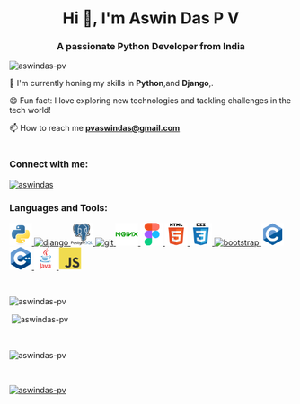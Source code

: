 <!--- ![logo](https://mir-s3-cdn-cf.behance.net/project_modules/max_1200/79731568097599.5b50bca477735.jpg) --->
<h1 align="center">Hi 👋, I'm Aswin Das P V</h1>
<h3 align="center">A passionate Python Developer from India</h3>

<!--- <img align="right" alt="coding" width="400" src="https://png.pngtree.com/png-clipart/20220430/original/pngtree-programming-concept-in-3d-isometric-outline-design-developer-works-with-code-png-image_7601753.png"> --->

<p align="left"> <img src="https://komarev.com/ghpvc/?username=aswindas-pv&label=Profile%20views&color=0e75b6&style=flat" alt="aswindas-pv" /> </p>

🌱 I'm currently honing my skills in **Python**,and **Django**,. 

<!-- 💬 Feel free to ask me about anything related to **Python**, **Django**, **HTML**, **React**, or **SQL**. -->

😄 Fun fact: I love exploring new technologies and tackling challenges in the tech world!

📫 How to reach me **pvaswindas@gmail.com** <br><br>
<!--- 📫 How to reach me **aswindas@outlook.com** <br><br> --->


<h3 align="left">Connect with me:</h3>
<p align="left">
<a href="https://www.linkedin.com/in/aswin-das-p-v/" target="blank"><img align="center" src="https://raw.githubusercontent.com/rahuldkjain/github-profile-readme-generator/master/src/images/icons/Social/linked-in-alt.svg" alt="aswindas" height="30" width="40" /></a>
<!--- <a href="https://stackoverflow.com/users/your-stackoverflow-id" target="blank"><img align="center" src="https://raw.githubusercontent.com/rahuldkjain/github-profile-readme-generator/master/src/images/icons/Social/stack-overflow.svg" alt="your-stackoverflow-id" height="30" width="40" /></a>
<a href="https://www.hackerrank.com/your-hackerrank-id" target="blank"><img align="center" src="https://raw.githubusercontent.com/rahuldkjain/github-profile-readme-generator/master/src/images/icons/Social/hackerrank.svg" alt="your-hackerrank-id" height="30" width="40" /></a>
</p>  --->

<h3 align="left">Languages and Tools:</h3>

<p align="left">
  <a href="https://www.python.org" target="_blank" rel="noreferrer">
    <img src="https://raw.githubusercontent.com/devicons/devicon/master/icons/python/python-original.svg" alt="python" width="40" height="40"/>
  </a>
  
  <a href="https://www.djangoproject.com/" target="_blank" rel="noreferrer">
    <img src="https://cdn.worldvectorlogo.com/logos/django.svg" alt="django" width="40" height="40"/>
  </a>
  
  <a href="https://www.postgresql.org" target="_blank" rel="noreferrer">
    <img src="https://raw.githubusercontent.com/devicons/devicon/master/icons/postgresql/postgresql-original-wordmark.svg" alt="postgresql" width="40" height="40"/>
  </a>

  <a href="https://git-scm.com/" target="_blank" rel="noreferrer">
    <img src="https://www.vectorlogo.zone/logos/git-scm/git-scm-icon.svg" alt="git" width="40" height="40"/>
  </a>

  <a href="https://www.nginx.com" target="_blank" rel="noreferrer">
    <img src="https://raw.githubusercontent.com/devicons/devicon/master/icons/nginx/nginx-original.svg" alt="nginx" width="40" height="40"/>
  </a>
  
  <a href="https://www.figma.com" target="_blank" rel="noreferrer">
    <img src="https://raw.githubusercontent.com/devicons/devicon/master/icons/figma/figma-original.svg" alt="figma" width="40" height="40"/>
  </a>
  
  <a href="https://html.com/" target="_blank" rel="noreferrer">
    <img src="https://raw.githubusercontent.com/devicons/devicon/master/icons/html5/html5-original-wordmark.svg" alt="html5" width="40" height="40"/>
  </a>
  
  <a href="https://www.w3schools.com/css/" target="_blank" rel="noreferrer">
    <img src="https://raw.githubusercontent.com/devicons/devicon/master/icons/css3/css3-original-wordmark.svg" alt="css3" width="40" height="40"/>
  </a>

  <a href="https://getbootstrap.com" target="_blank" rel="noreferrer">
    <img src="https://getbootstrap.com/docs/5.3/assets/brand/bootstrap-logo-shadow.png" alt="bootstrap" width="40" height="40"/>
  </a>

  <a href="https://www.cprogramming.com/" target="_blank" rel="noreferrer">
    <img src="https://raw.githubusercontent.com/devicons/devicon/master/icons/c/c-original.svg" alt="c" width="40" height="40"/>
  </a>
  
  <a href="https://isocpp.org/" target="_blank" rel="noreferrer">
    <img src="https://raw.githubusercontent.com/devicons/devicon/master/icons/cplusplus/cplusplus-original.svg" alt="cplusplus" width="40" height="40"/>
  </a>

  <a href="https://www.java.com" target="_blank" rel="noreferrer">
    <img src="https://raw.githubusercontent.com/devicons/devicon/master/icons/java/java-original-wordmark.svg" alt="java" width="40" height="40"/>
  </a>
  
  <a href="https://developer.mozilla.org/en-US/docs/Web/JavaScript" target="_blank" rel="noreferrer">
    <img src="https://raw.githubusercontent.com/devicons/devicon/master/icons/javascript/javascript-original.svg" alt="javascript" width="40" height="40"/>
  </a>
  
  <!-- <a href="https://www.mongodb.com/" target="_blank" rel="noreferrer">
    <img src="https://raw.githubusercontent.com/devicons/devicon/master/icons/mongodb/mongodb-original-wordmark.svg" alt="mongodb" width="40" height="40"/>
  </a> -->

  <!--  <a href="https://www.mysql.com/" target="_blank" rel="noreferrer">
    <img src="https://raw.githubusercontent.com/devicons/devicon/master/icons/mysql/mysql-original-wordmark.svg" alt="mysql" width="40" height="40"/>
  </a> -->
  
  <!-- <a href="https://www.photoshop.com/en" target="_blank" rel="noreferrer">
    <img src="https://raw.githubusercontent.com/devicons/devicon/master/icons/photoshop/photoshop-line.svg" alt="photoshop" width="40" height="40"/>
  </a> -->

  <!-- <a href="https://reactjs.org/" target="_blank" rel="noreferrer">
    <img src="https://raw.githubusercontent.com/devicons/devicon/master/icons/react/react-original-wordmark.svg" alt="react" width="40" height="40"/>
  </a> -->
  
  <!-- <a href="https://tailwindcss.com/" target="_blank" rel="noreferrer">
    <img src="https://www.vectorlogo.zone/logos/tailwindcss/tailwindcss-icon.svg" alt="tailwind" width="40" height="40"/>
  </a> -->
</p>
<br>

<p><img align="left" src="https://github-readme-stats.vercel.app/api/top-langs?username=aswindas-pv&show_icons=true&title_color=bb2acf&text_color=daf7dc&bg_color=191919" alt="aswindas-pv" /></p>

<br>

<p>&nbsp;<img align="center" src="https://github-readme-stats.vercel.app/api?username=aswindas-pv&show_icons=true&title_color=bb2acf&text_color=daf7dc&bg_color=191919" alt="aswindas-pv" /></p>

<br>
<p><img align="center" src="https://github-readme-streak-stats.herokuapp.com/?user=aswindas-pv&theme=dark" alt="aswindas-pv" /></p>

<br>

<p align="left"> <a href="https://github.com/ryo-ma/github-profile-trophy"><img src="https://github-profile-trophy.vercel.app/?username=aswindas-pv&theme=darkhub&row=2" alt="aswindas-pv" /></a> </p>

<!---
Aswindas-pv/Aswindas-pv is a ✨ special ✨ repository because its `README.md` (this file) appears on your GitHub profile.
You can click the Preview link to take a look at your changes.
--->
